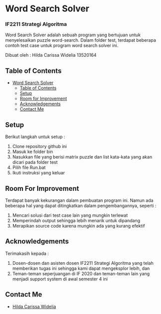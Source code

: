 # Word Search Solver
### IF2211 Strategi Algoritma
Word Search Solver adalah sebuah program yang bertujuan untuk menyelesaikan puzzle word-search. Dalam folder test, terdapat beberapa contoh test case untuk program word search solver ini.

Dibuat oleh :
Hilda Carissa Widelia 13520164

## Table of Contents
- [Word Search Solver](#word-search-solver)
  - [Table of Contents](#table-of-contents)
  - [Setup](#setup)
  - [Room for Improvement](#room-for-improvement)
  - [Acknowledgements](#acknowledgements)
  - [Contact Me](#contact-me)

## Setup
Berikut langkah untuk setup :
1. Clone repository github ini
2. Masuk ke folder bin
3. Nasukkan file yang berisi matrix puzzle dan list kata-kata yang akan dicari pada folder test
4. Pilih file Run.bat
5. Ikuti instruksi yang keluar

## Room For Improvement
Terdapat banyak kekurangan dalam pembuatan program ini. Namun ada beberapa hal yang dapat ditingkatkan dalam pengembangannya, seperti :
1. Mencari solusi dari test case lain yang mungkin terlewat
2. Memperindah output sehingga lebih menarik untuk dipandang
3. Merapikan source code karena mungkin ada yang kurang efektif

## Acknowledgements
Terimakasih kepada :
1. Dosen-dosen dan asisten dosen IF2211 Strategi Algoritma yang telah memberikan tugas ini sehingga kami dapat mengeksplor lebih, dan
2. Teman-teman seperjuangan di IF 2020 dan teman-teman lain yang menjadi support system di awal semester 4 ini

## Contact Me
- [Hilda Carissa Widelia](https://github.com/hcarissa)